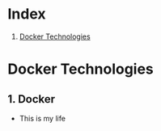 # Index
1. [Docker Technologies](#Docker-technologies)
# Docker Technologies
## 1. Docker
   * This is my life
